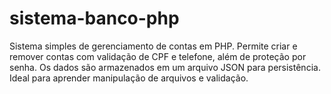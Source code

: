 # sistema-banco-php
Sistema simples de gerenciamento de contas em PHP. Permite criar e remover contas com validação de CPF e telefone, além de proteção por senha. Os dados são armazenados em um arquivo JSON para persistência. Ideal para aprender manipulação de arquivos e validação.
